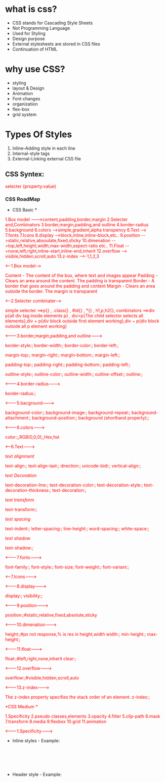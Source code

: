 # what is css?

- CSS stands for Cascading Style Sheets
- Not Programming Language
- Used for Styling
- Design purpose
- External stylesheets are stored in CSS files
- Continuation of HTML

# why use CSS?

- styling
- layout & Design
- Animation
- Font changes
- organization
- flex-box
- grid system

# Types Of Styles

1. Inline-Adding style in each line
2. Internal-style tags
3. External-Linking external CSS file



## CSS Syntex:

selecter {property:value}


### CSS RoadMap


* CSS Basic *

1.Box model --->content,padding,border,margin
2.Selecter and,Combinators
3.border,margin,padding,and outline
4.border-radius
5.background
6.colors -->simple,gradient,alpha transpency
6.Text -->
7.fonts
7.Icons
8.display -->block,inline,inline-block,etc..
9.position -->static,relative,absoulate,fixed,sticky
10.dimenation -->top,left,height,width,max-width,aspect-ratio etc..
11.Float -->none,left,right,inline-start,inline-end,inherit
12.overflow --> visible,hidden,scroll,auto
13.z-index -->-1,1,2,3

<--1.Box model-->

Content - The content of the box, where text and images appear
Padding - Clears an area around the content. The padding is transparent
Border - A border that goes around the padding and content
Margin - Clears an area outside the border. The margin is transparent

<--2.Selecter combinater-->

simple selecter ==>p{} , .class{} , #id{} , *{} , h1,p,h2{},
combinators ==>div p{all div tag inside elements p} , div>p{The child selector selects all elements},div + p{div block outside first element working},div ~ p{div block outside all p element working}

<---3.border,margin,padding,and outline--->

border-style:;
border-width:;
border-color:;
border-left:;

margin-top:;
margin-right:;
margin-bottom:;
margin-left:;

padding-top:;
padding-right:;
padding-bottom:;
padding-left:;

outline-style:;
outline-color:;
outline-width:;
outline-offset:;
outline:;

<---4.border-radius--->

border-radius:;

<---5.bacground--->

background-color:;
background-image:;
background-repeat:;
background-attachment:;
background-position:;
background (shorthand property):;

<---6.colors--->

color:;,RGB(0,0,0);,Hex,hsl

<--6.Text--->

*text alignment*

text-align:;
text-align-last:;
direction:;
unicode-bidi:;
vertical-align:;

*text Decoration*

text-decoration-line:;
text-decoration-color:;
text-decoration-style:;
text-decoration-thickness:;
text-decoration:;

*text transform*

text-transform:;

*text spacing*

text-indent:;
letter-spacing:;
line-height:;
word-spacing:;
white-space:;

*text shadow*

text-shadow:;

<---7.fonts--->
 
 font-family:;
 font-style:;
 font-size;
 font-weight:;
 font-variant:;

<--7.Icons--->

<script src="https://kit.fontawesome.com/yourcode.js" crossorigin="anonymous"></script>
<i class="fas fa-cloud"></i>
<i class="fas fa-heart"></i>

<---8.display--->

display:;
visibility:;

<---9.position--->

position:;#static,relative,fixed,absolute,sticky

<---10.dimenation--->

height:;#px not response,% is res in height,width
width:;
min-height:;
max-height:;

<---11.float--->

float:;#left,right,none,inherit
clear:;

<---12.overflow--->

overflow:;#visible,hidden,scroll,auto

<---13.z-index--->

The z-index property specifies the stack order of an element.
z-index:;


*CSS Medium *

1.Specificity
2.pseudo classes,elements
3.opacity
4.filter
5.clip-path
6.mask
7.transform
8.media
9.flexbox
10.grid
11.animation


<---1.Specificity--->

* Inline styles - Example: <h1 style="color: pink;">
* Header style - Example: <style>*{color:"red"};
* external style - Example:<link rel="stylesheet" href=style.css>
* ID  - Example: #navbar
* Classes, pseudo-classes, attribute selectors - Example: .test, :hover, [href]
* Elements and pseudo-elements - Example: h1, :before


**first runnuning is inline css next id and next class and next tag

  .test {color: green;}
  p {color: red;}
  <p id="demo" class="test" style="color: pink;">Hello World!</p>

 .test {color: green;}
  p {color: red;}
  <p class="test">Hello World!</p>//output is:green color

 #demo {color: blue;}
    .test {color: green;}
    p {color: red;}
    <p id="demo" class="test">Hello World!</p>//output:blue color is running first



<---2.pseudo classes, elements--->

**Pseudo Class:

syntex:
        selector:pseudo-class {
                         property: value;
                            }
* Anchor Pseudo-classes --->  a:link{},a:visited{},a:hover{},a:active{}
* Pseudo-classes and HTML Classes  --->  a.classname:hover {}
* Hover on <div> ---> div:hover{}
* CSS - The :first-child Pseudo-class ---> p:first-child{}

**Pesudo-Elemet:

syntex:
      selector::pseudo-element {
                                property: value;
                              }

* The ::first-line Pseudo-element ---> p::first-line {}
* The ::first-letter Pseudo-element ---> p::first-letter {}
* Pseudo-elements and HTML Classes ---> p.intro::first-letter {}
* CSS - The ::before Pseudo-element ---> h1::before {}
* CSS - The ::after Pseudo-element ---> h1::after {}
* CSS - The ::marker Pseudo-element ---> ::marker {}
* CSS - The ::selection Pseudo-element ---> ::selection {}


<---3.opacity--->

img {
  opacity: 0.5;
}

<---4.filter--->

filter: none | blur() | brightness() | contrast() | drop-shadow() | grayscale() | hue-rotate() | invert() | opacity() | saturate() | sepia() | url();



filter:;#drop-shadow(8px 8px 10px gray);,none;,blur(5px),brightness(200%);, grayscale(100%);,etc...


<--5.Clip path--->

clip: clip-source|basic-shape|margin-box|border-box|padding-box|content-box|fill-box|stroke-box|view-box|none|initial|inherit;

clip:;

<---6.Mask--->

mask-image:; = Specifies an image to be used as a mask layer for an element
mask-mode:;	Specifies whether the mask layer image is treated as a luminance mask or as an alpha mask
mask-origin:;	Specifies the origin position (the mask position area) of a mask layer image
mask-position:;	Sets the starting position of a mask layer image (relative to the mask position area)
mask-repeat:;	Specifies how the mask layer image is repeated
mask-size:;	Specifies the size of a mask layer image

<---7.transform--->

syntex:
transform: none|transform-functions|initial|inherit;

properties:

transform:;none,rotate(10deg);, rotateX(45deg);, rotateY(45deg);, skew(20deg,20deg);, skewX(30deg);,translate(20px,10px);,scale(2,2);matrix(0.866,0.7,-0.8,0.866,0,0);,


<---8.media--->

CSS Syntax

@media not|only mediatype and (mediafeature and|or|not mediafeature) {
  CSS-Code;
}


<---9.Flex Box Layout--->

display:flex;
flex-direction:;
flex-wrap:;
flex-flow:;
justify-content:;
align-items:;
align-content:;

The flex item properties are:

order:;
flex-grow:;
flex-shrink:;
flex-basis:;
flex:;
align-self:;

<---10.Grid Layout--->

display: grid;
 display: inline-grid;

 column-gap:;
row-gap:;
gap:;


Property	Description
column-gap:;
gap:;
grid:;
grid-auto-rows, grid-auto-columns, and the grid-auto-flow properties
grid-area:;
grid-auto-columns:;
grid-auto-flow	:;
grid-auto-rows:;
grid-column	:;
grid-column-end
grid-column-gap
grid-column-start
grid-gap
grid-row
grid-row-end
grid-row-gap
grid-row-start
grid-template
grid-template-areas
grid-template-columns
grid-template-rows
row-gap

<---10.CSS Animations--->

@keyframes
animation-name
animation-duration
animation-delay
animation-iteration-count
animation-direction
animation-timing-function
animation-fill-mode
animation









# css Selecter

- Element or Tag Selector
  h1{},p{},h2{}

- Id Selector
  #idname{}

- Class Selector
  .classname{}

- Universal Selector
  \*{

  }

- CSS Grouping Selector
  h1,h2,h3{}

- Attribute Selector
  input[type="text"]{}

#CSS Combinators selecter

- Descendant Selector
  ul li{}

- Adjacent Sibling Selectors
  h1+p{}

- Child Selector
  div>p{}

- General Sibling Selectors
  h1~p{}

  #Anchor Pseudo-classes

  - a:link{}
  - a:visited{}
  - a:hover{}
  - a:active{}

- firstchild pesudoclass
  ol li:first-child{}

- lastchild
  ul li:last-child {
  border-right: none;
  }

- The :nth-child Pseudo-class
  table tr:nth-child(2n) td {
  background: #eee;
  }

#Pseudo-Elements

- The ::first-line Pseudo-element
  p::first-line {
  color: #ff0000;
  font-variant: small-caps;
  }

- The ::first-letter Pseudo-element

p::first-letter {
color: #ff0000;
font-size: xx-large;
}

- The ::before and ::after Pseudo-element
  h1::before {
  content: url("images/marker-left.gif");
  }
  h1::after {
  content: url("images/marker-right.gif");
  }

  #CSS [attribute] Selector

  [title] {
  color: blue;
  }

  abbr[title] {
  color: red;
  }

  input[type="submit"] {
  border: 1px solid green;
  }

  [class~="warning"] {
  color: #fff;
  background: red;
  }

  [lang|=en] {
  color: #fff;
  background: blue;
  }

  a[href^="http://"] {
  background: url("external.png") 100% 50% no-repeat;
  padding-right: 15px;
  }

  a[href$=".pdf"] {
  background: url("pdf.png") 0 50% no-repeat;
  padding-left: 20px;
  }

  [class*="warning"] {
  color: #fff;
  background: red;
  } #\*= operator to make an attribute selector matches all elements

# command

```bash
***CSS comments***

/**/#is a multi line command
//#is a single line command


***CSS Background Color***
#RGB,HEX,HSL is a color format

background-color:Tomato;#bg-color is tomato

***CSS Text Color***

color:red;#font-color is red


***CSS Border****

border:2px;#border is a line

***RGB Value RED,GREEN,BLUE***

color:rgb(255, 0, 0);#redcolor is rgb value

***RGBA Value RED,GREEN,BLUE,ALBHA***

color:rgba(255, 99, 71, 0.8);

***HEX Vale***

background-color:#ff0000;

***HSL***

background-color:hsl(0, 100%, 50%);

***CSS Background***

background-color:red;#rgb,rgba,hsl colors
opacity:0.5;#light color
background-image:url();#image bg
background-repeat:repeat; no-repeat,repeat-x,space,initialinherit
background-attachment:fixed; scroll
background-position:; left top,left center,left bottom,right top,right center,right bottom,center top,center center,center bottom

background (shorthand property): background: #ffffff url("img_tree.png") no-repeat right top;


***CSS Border***

border-style:;
dotted - Defines a dotted border
dashed - Defines a dashed border
solid - Defines a solid border
double - Defines a double border
groove - Defines a 3D grooved border. The effect depends on the border-color value
ridge - Defines a 3D ridged border. The effect depends on the border-color value
inset - Defines a 3D inset border. The effect depends on the border-color value
outset - Defines a 3D outset border. The effect depends on the border-color value
none - Defines no border
hidden - Defines a hidden border

border-width:;#n px, pt, cm, em, etc
border-color:;#border color
border: 5px solid red;#width,syle,color
border-radius:;#px,cm,em


***CSS Margin***

margin-top:;
margin-right:;
margin-bottom:;
margin-left:;
margin:;

***CSS Padding***

padding-top:;
padding-right:;
padding-bottom:;
padding-left:;
padding:;

***CSS Height Width***

height:;,auto,length,%,initial,inherit
width:;
max-height:;
min-height:;
max-width:;
min-width:;


***OUTline***

outline-style:;dotted,etc...
outline-color:;#outline color
outline-width:;thin,medium,thick,px,em
outline-offset: 15px;
outline:;
outline: 5px solid yellow;

***Text color***

color:;
text-align:;
text-align-last:;
direction:rtl;
unicode-bidi:bidi-override;
vertical-align:;baseline,text-top,text-bottom,sub,super
text-decoration-line:;
text-decoration-color:;
text-decoration-style:;
text-decoration-thickness:;
text-decoration:;
text-transform:;
text-indent:;
letter-spacing:;
line-height:;
word-spacing:;
white-space:;
text-shadow:;


***Font***

font-family:;
font-style :;
font-weight:;
font-variant:;
font-size:;
 font: 20px Arial, sans-serif;


border: 2px solid;#border
outline: 2px solid;#borderoutline
background-size:;#auto, contain, and cover
background-color:;#background-color
background-image: url("images/tile.png");#bg-img
background-repeat:;#repeat,repeat-x,repeat-y,no-repeat
background-attachment:;#fixed,
background-clip:;#border-box, padding-box, content-box
background-position:;#left top,top,right,left,center,righttop
background-origin:;# border-box, padding-box, content-box.
text-align: center;#text alignment
font-size: 18px;#fontsize

font-family:;#serif, sans-serif,
font-style:;#normal, italic or oblique
font-weight:;#normal, bold, bolder, lighter, 100, 200, 300, 400, 500, 600, 700, 800, 900 and inherit.
font-size:56px;#sizefont
font-variant:;# capital letters, in which lowercase letters
text-transform: uppercase;#textchaned
*#all element
#->#id element
. #class select
text-decoration: none;#text underline none
text-overflow :;# clip and ellipsis and string.
text-align:;# left, right, centre or justified
text-decoration:;# underline, overline, line-through, and none
text-transform:;#uppercase or lowercase letters, or capitalize
text-indent:;#percentage (%), length values in pixels, ems, etc.
line-height:;#percentage (%), length values in pixels, ems, etc.
letter-spacing:;#percentage (%), length values in pixels, ems, etc.
word-spacing:;#percentage (%), length values in pixels, ems, etc.
box-shadow: offset-x offset-y blur-radius color;
a:link #define styles for normal or unvisited links.
a:visited #define styles for links that the user has already visited.
a:hover # define styles for a link when the user place the mouse pointer over it.
a:active #define styles for links when they are being clicked.

list-style-type:;#letters, circle, square,
list-style-position:;# inside.outside
list-style-image:;#list img

border-style:;#none, hidden, solid, dashed, dotted, double, inset, outset, groove, and ridge
 border-width:;
 border-color:;
 border-radius:;
 border-img:;
 outline-style:;#border-outside line ,ex: none, solid, dashed, dotted, double, inset, outset, groove, and ridge
 outline-width:;
 outline-color:;
border-collapse:;#collapse
border-spacing: 10px;
height:;
width:;

Flexbox Container Properties

display:flex;
flex-direction: row | row-reverse | column | column-reverse;

flex-wrap:nowrao|wrap|wrap-reverse;
justify-contents:flex-star|center|flex-end|sapce-between|sapce-around;

align-items:flex-star|center|flex-end|sapce-between|sapce-around;

align-contents:flex-star|center|flex-end|sapce-between|sapce-around;

flex-grow: 1;
flex-wrap: wrap;
 flex-shrink: 1;

margin-top:;
margin-right:;
margin-bottom:;
margin-left:;
 vertical-align:;#

 tbody tr:nth-child(odd) {
    background-color: #f2f2f2;
}#odd no color change

overflow-x: auto;#table response

padding:;#padding-top,padding-right

width: 300px;
height: 200px;
padding: 15px; /* set padding for all four sides */
border: 10px solid black; /* set border for all four sides */
margin: 20px auto; /* set top and bottom margin to 20 pixels, and left and right margin to auto */

min-width: 300px;
max-width: 500px;
  opacity: 0.7;#image bg light

cursor:;#mouse to assign to chnge the cursor
cursor: 	[url(address of cursor file),]0 or more times | auto | default | none | context-menu | help | pointer | progress | wait | cell | crosshair | text | vertical-text | alias | copy | move | no-drop | not-allowed | grab | grabbing | e-resize | n-resize | ne-resize | nw-resize | s-resize | se-resize | sw-resize | w-resize | ew-resize | ns-resize | nesw-resize | nwse-resize | col-resize | row-resize | all-scroll | zoom-in | zoom-out | initial | inherit


overflow-x and overflow-y :;#visible (default), hidden, scroll


display:;#block,inline,inline-block,none
position:;#top or bottom and/or left or right.absoluate,fixed,relative
z-index :;
float:;#left,right,none




 visibility :;#visible,hidden,collapse,inherit

linear-gradient(direction, color-stop1, color-stop2, ...)#Double colcor
linear-gradient(angle, color-stop1, color-stop2, ...)
radial-gradient(shape size at position, color-stop1, color-stop2, ...);
radial-gradient()#closest-side, farthest-side, closest-corner, farthest-corner.
```

# css cheetsheet

![css!](./roadmap-img/1.jpg "css cheetsheet")
![css!](./roadmap-img/2.jpg "css cheetsheet")
![css!](./roadmap-img/3.jpg "css cheetsheet")
![css!](./roadmap-img/4.jpg "css cheetsheet")
![css!](./roadmap-img/5.jpg "css cheetsheet")
![css!](./roadmap-img/6.jpg "css cheetsheet")
![css!](./roadmap-img/7.jpg "css cheetsheet")
![css!](./roadmap-img/8.jpg "css cheetsheet")
![css!](./roadmap-img/9.jpg "css cheetsheet")
![css!](./roadmap-img/10.jpg "css cheetsheet")
![css!](./roadmap-img/11.jpg "css cheetsheet")
![css!](./roadmap-img/12.jpg "css cheetsheet")
![css!](./roadmap-img/13.jpg "css cheetsheet")
![css!](./roadmap-img/14.jpg "css cheetsheet")
![css!](./roadmap-img/15.jpg "css cheetsheet")
![css!](./roadmap-img/16.jpg "css cheetsheet")
![css!](./roadmap-img/17.jpg "css cheetsheet")
![css!](./roadmap-img/18.jpg "css cheetsheet")
![css!](./roadmap-img/19.jpg "css cheetsheet")
![css!](./roadmap-img/20.jpg "css cheetsheet")

# css basic

![css!](./basic-css.jpg "css cheetsheet")
![css!](./css-center.jpg "css cheetsheet")
![css!](./flex-box-css.jpg "css cheetsheet")
![css!](./grid-css.jpg "css cheetsheet")

